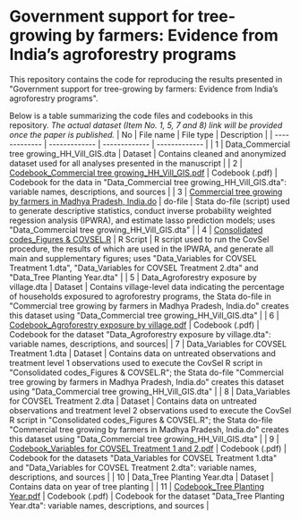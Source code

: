 # Government support for tree-growing by farmers: Evidence from India’s agroforestry programs
This repository contains the code for reproducing the results presented in "Government support for tree-growing by farmers: Evidence from India’s agroforestry programs".

Below is a table summarizing the code files and codebooks in this repository. *The actual dataset (Item No. 1, 5, 7 and 8) link will be provided once the paper is published.*
| No | File name  | File type | Description |
| ------------- | ------------- | ------------- | ------------- |
| 1 | Data_Commercial tree growing_HH_Vill_GIS.dta | Dataset  | Contains cleaned and anonymized dataset used for all analyses presented in the manuscript |
| 2 | [Codebook_Commercial tree growing_HH_Vill_GIS.pdf](https://github.com/zhixianluo/IndiaAgroforestry/blob/main/code/Codebook_Commercial%20tree%20growing_HH_Vill_GIS.pdf) | Codebook (.pdf)  | Codebook for the data in "Data_Commercial tree growing_HH_Vill_GIS.dta": variable names, descriptions, and sources |
| 3 | [Commercial tree growing by farmers in Madhya Pradesh, India.do](https://github.com/zhixianluo/IndiaAgroforestry/blob/main/code/Commercial%20tree%20growing%20by%20farmers%20in%20Madhya%20Pradesh%2C%20India.do) | do-file  | Stata do-file (script) used to generate descriptive statistics, conduct inverse probability weighted regession analysis (IPWRA), and estimate lasso prediction models; uses "Data_Commercial tree growing_HH_Vill_GIS.dta" |
| 4 | [Consolidated codes_Figures & COVSEL.R](https://github.com/zhixianluo/IndiaAgroforestry/blob/main/code/Consolidated%20codes_Figures%20%26%20COVSEL.R) | R Script | R script used to run the CovSel procedure, the results of which are used in the IPWRA, and generate all main and supplementary figures; uses "Data_Variables for COVSEL Treatment 1.dta", "Data_Variables for COVSEL Treatment 2.dta" and "Data_Tree Planting Year.dta" |
| 5 | Data_Agroforestry exposure by village.dta | Dataset | Contains village-level data indicating the percentage of households exposured to agroforestry programs, the Stata do-file in "Commercial tree growing by farmers in Madhya Pradesh, India.do" creates this dataset using "Data_Commercial tree growing_HH_Vill_GIS.dta" |
| 6 | [Codebook_Agroforestry exposure by village.pdf](https://github.com/zhixianluo/IndiaAgroforestry/blob/main/code/Codebook_Agroforestry%20exposure%20by%20village.pdf) | Codebook (.pdf) | Codebook for the dataset "Data_Agroforestry exposure by village.dta": variable names, descriptions, and sources|
| 7 | Data_Variables for COVSEL Treatment 1.dta | Dataset | Contains data on untreated observations and treatment level 1 observations used to execute the CovSel R script in "Consolidated codes_Figures & COVSEL.R"; the Stata do-file "Commercial tree growing by farmers in Madhya Pradesh, India.do" creates this dataset using "Data_Commercial tree growing_HH_Vill_GIS.dta" |
| 8 | Data_Variables for COVSEL Treatment 2.dta | Dataset | Contains data on untreated observations and treatment level 2 observations used to execute the CovSel R script in "Consolidated codes_Figures & COVSEL.R"; the Stata do-file "Commercial tree growing by farmers in Madhya Pradesh, India.do" creates this dataset using "Data_Commercial tree growing_HH_Vill_GIS.dta" |
| 9 | [Codebook_Variables for COVSEL Treatment 1 and 2.pdf](https://github.com/zhixianluo/IndiaAgroforestry/blob/main/code/Codebook_Variables%20for%20COVSEL%20Treatment%201%20and%202.pdf) | Codebook (.pdf) | Codebook for the datasets "Data_Variables for COVSEL Treatment 1.dta" and "Data_Variables for COVSEL Treatment 2.dta": variable names, descriptions, and sources |
| 10 | Data_Tree Planting Year.dta | Dataset | Contains data on year of tree planting |
| 11 | [Codebook_Tree Planting Year.pdf](https://github.com/zhixianluo/IndiaAgroforestry/blob/main/code/Codebook_Tree%20Planting%20Year.pdf) | Codebook (.pdf) | Codebook for the dataset "Data_Tree Planting Year.dta": variable names, descriptions, and sources |
